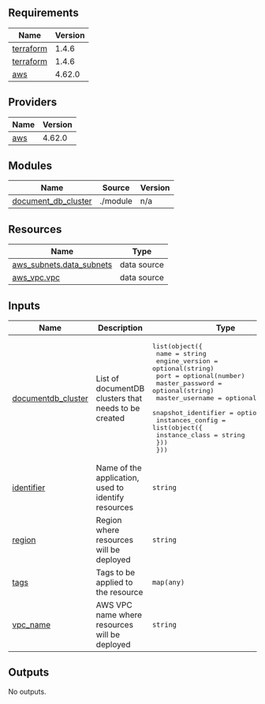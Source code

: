 <!-- BEGIN_TF_DOCS -->
## Requirements

| Name | Version |
|------|---------|
| <a name="requirement_terraform"></a> [terraform](#requirement\_terraform) | 1.4.6 |
| <a name="requirement_terraform"></a> [terraform](#requirement\_terraform) | 1.4.6 |
| <a name="requirement_aws"></a> [aws](#requirement\_aws) | 4.62.0 |

## Providers

| Name | Version |
|------|---------|
| <a name="provider_aws"></a> [aws](#provider\_aws) | 4.62.0 |

## Modules

| Name | Source | Version |
|------|--------|---------|
| <a name="module_document_db_cluster"></a> [document\_db\_cluster](#module\_document\_db\_cluster) | ./module | n/a |

## Resources

| Name | Type |
|------|------|
| [aws_subnets.data_subnets](https://registry.terraform.io/providers/hashicorp/aws/4.62.0/docs/data-sources/subnets) | data source |
| [aws_vpc.vpc](https://registry.terraform.io/providers/hashicorp/aws/4.62.0/docs/data-sources/vpc) | data source |

## Inputs

| Name | Description | Type | Default | Required |
|------|-------------|------|---------|:--------:|
| <a name="input_documentdb_cluster"></a> [documentdb\_cluster](#input\_documentdb\_cluster) | List of documentDB clusters that needs to be created | <pre>list(object({<br>    name                = string<br>    engine_version      = optional(string)<br>    port                = optional(number)<br>    master_password     = optional(string)<br>    master_username     = optional(string)<br>    snapshot_identifier = optional(string)<br>    instances_config = list(object({<br>      instance_class = string<br>    }))<br>  }))</pre> | n/a | yes |
| <a name="input_identifier"></a> [identifier](#input\_identifier) | Name of the application, used to identify resources | `string` | `"getrev"` | no |
| <a name="input_region"></a> [region](#input\_region) | Region where resources will be deployed | `string` | `"us-east-1"` | no |
| <a name="input_tags"></a> [tags](#input\_tags) | Tags to be applied to the resource | `map(any)` | `{}` | no |
| <a name="input_vpc_name"></a> [vpc\_name](#input\_vpc\_name) | AWS VPC name where resources will be deployed | `string` | n/a | yes |

## Outputs

No outputs.
<!-- END_TF_DOCS -->